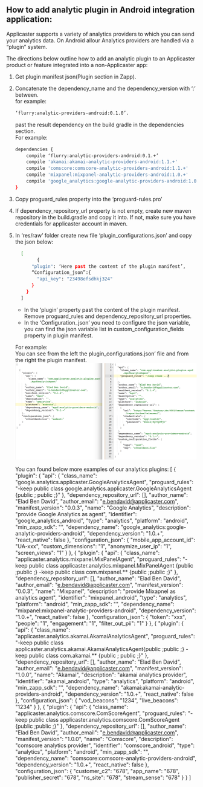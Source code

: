 ## How to add analytic plugin in Android integration application:
Applicaster supports a variety of analytics providers to which you can send your analytics data. On Android allour Analytics providers are handled via a “plugin” system.

The directions below outline how to add an analytic plugin to an Applicaster product or feature integrated into a non-Applicaster app:
  
1. Get plugin manifest json(Plugin section in Zapp).
2. Concatenate the dependency_name and the dependency_version with ‘:’ between.  
    for example:  
    ```bash
    ‘flurry:analytic-providers-android:0.1.0’.  
    ```
    past the result dependency on the build gradle in the dependencies section.  
For example:  

    ```bash
    dependencies {   
        compile ‘flurry:analytic-providers-android:0.1.+’
        compile 'akamai:akamai-analytic-providers-android:1.1.+'
        compile 'comscore:comscore-analytic-providers-android:1.1.+'
        compile 'mixpanel:mixpanel-analytic-providers-android:1.0.+'
        compile 'google_analytics:google-analytic-providers-android:1.0.+'
    }
    ```
3. Copy proguard_rules property into the ‘proguard-rules.pro’
4. If dependency_repository_url property is not empty, create new maven repository in the build.gradle and copy it into. If not, make sure you have credentials for applicaster account in maven.
5. In ‘res/raw’ folder create new file ‘plugin_configurations.json’ and copy the
    json below:
    ```bash
      [
            {
          "plugin": ‘Here past the content of the plugin manifest’,
          “Configuration_json”:{
            "api_key": "23498efsdhkj324"
          }
        }
      ]
    ```
    *   In the ‘plugin’ property past the content of the plugin manifest.  
    Remove proguard_rules and dependency_repository_url properties.
    * In the ‘Configuration_json’ you need to configure the json variable, you can find the json variable list in custom_configuration_fields property in plugin manifest.  
    
    For example:  
You can see from the left the plugin_configurations.json’ file and from the right the plugin manifest.  
   ![Difference](./android_analytics_plugins_example.png)


   You can found below more examples of our analytics plugins:
[
  {
    "plugin": {
      "api": {
        "class_name": "google.analytics.applicaster.GoogleAnalyticsAgent",
        "proguard_rules": "-keep public class google.analytics.applicaster.GoogleAnalyticsAgent {public <fields>; public <methods>;}"
      },
      "dependency_repository_url": [],
      "author_name": "Elad Ben David",
      "author_email": "e.bendavid@applicaster.com",
      "manifest_version": "0.0.3",
      "name": "Google Analytics",
      "description": "provide Google Analytics as agent",
      "identifier": "google_analytics_android",
      "type": "analytics",
      "platform": "android",
      "min_zapp_sdk": "",
      "dependency_name": "google_analytics:google-analytic-providers-android",
      "dependency_version": "1.0.+",
      "react_native": false
    },
    "configuration_json": {
      "mobile_app_account_id": "UA-xxx",
      "custom_dimensions": "1",
      "anonymize_user_ip": "1",
      "screen_views": "1"
    }
  },
  {
    "plugin": {
      "api": {
        "class_name": "applicaster.analytics.mixpanel.MixPanelAgent",
        "proguard_rules": "-keep public class applicaster.analytics.mixpanel.MixPanelAgent {public <fields>;public <methods>;} -keep public class com.mixpanel.** {public <fields>;public <methods>;}"
      },
      "dependency_repository_url": [],
      "author_name": "Elad Ben David",
      "author_email": "e.bendavid@applicaster.com",
      "manifest_version": "0.0.3",
      "name": "Mixpanel",
      "description": "provide Mixapnel as analytics agent",
      "identifier": "mixpanel_android",
      "type": "analytics",
      "platform": "android",
      "min_zapp_sdk": "",
      "dependency_name": "mixpanel:mixpanel-analytic-providers-android",
      "dependency_version": "1.0.+",
      "react_native": false
    },
    "configuration_json": {
      "token": "xxx",
      "people": "1",
      "engagement": "1",
      "filter_out_pii": "1"
    }
  },
  {
    "plugin": {
      "api": {
        "class_name": "applicaster.analytics.akamai.AkamaiAnalyticsAgent",
        "proguard_rules": "-keep public class applicaster.analytics.akamai.AkamaiAnalyticsAgent{public <fields>;public <methods>;} -keep public class com.akamai.** {public <fields>; public <methods>;}"
      },
      "dependency_repository_url": [],
      "author_name": "Elad Ben David",
      "author_email": "e.bendavid@applicaster.com",
      "manifest_version": "1.0.0",
      "name": "Akamai",
      "description": "akamai analytics provider",
      "identifier": "akamai_android",
      "type": "analytics",
      "platform": "android",
      "min_zapp_sdk": "",
      "dependency_name": "akamai:akamai-analytic-providers-android",
      "dependency_version": "1.0.+",
      "react_native": false
    },
    "configuration_json": {
      "vod_beacons": "1234",
      "live_beacons": "1234"
    }
  },
  {
    "plugin": {
      "api": {
        "class_name": "applicaster.analytics.comscore.ComScoreAgent",
        "proguard_rules": "-keep public class applicaster.analytics.comscore.ComScoreAgent {public <fields>;public <methods>;}"
      },
      "dependency_repository_url": [],
      "author_name": "Elad Ben David",
      "author_email": "e.bendavid@applicaster.com",
      "manifest_version": "1.0.0",
      "name": "Comscore",
      "description": "comscore analytics provider",
      "identifier": "comscore_android",
      "type": "analytics",
      "platform": "android",
      "min_zapp_sdk": "",
      "dependency_name": "comscore:comscore-analytic-providers-android",
      "dependency_version": "1.0.+",
      "react_native": false
    },
    "configuration_json": {
      "customer_c2": "678",
      "app_name": "678",
      "publisher_secret": "678",
      "ns_site": "678",
      "stream_sense": "678"
    }
  }
]
